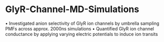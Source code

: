 # GlyR-Channel-MD-Simulations
• Investigated anion selectivity of GlyR ion channels by umbrella sampling PMFs across approx. 2000ns simulations  • Quantified GlyR ion channel conductance by applying varying electric potentials to induce ion transits
